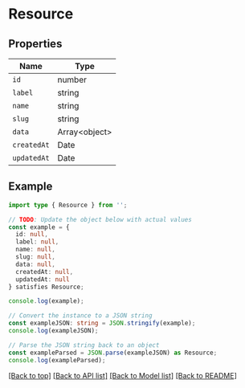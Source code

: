 # Resource

## Properties

| Name        | Type                |
| ----------- | ------------------- |
| `id`        | number              |
| `label`     | string              |
| `name`      | string              |
| `slug`      | string              |
| `data`      | Array&lt;object&gt; |
| `createdAt` | Date                |
| `updatedAt` | Date                |

## Example

```typescript
import type { Resource } from '';

// TODO: Update the object below with actual values
const example = {
  id: null,
  label: null,
  name: null,
  slug: null,
  data: null,
  createdAt: null,
  updatedAt: null
} satisfies Resource;

console.log(example);

// Convert the instance to a JSON string
const exampleJSON: string = JSON.stringify(example);
console.log(exampleJSON);

// Parse the JSON string back to an object
const exampleParsed = JSON.parse(exampleJSON) as Resource;
console.log(exampleParsed);
```

[[Back to top]](#) [[Back to API list]](../README.md#api-endpoints) [[Back to Model list]](../README.md#models) [[Back to README]](../README.md)
